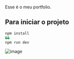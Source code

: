 Esse é o meu portfolio.

## Para iniciar o projeto

```bash
npm install
&&
npm run dev

```
![image](https://github.com/alvarosantoscwb/Portfolio/assets/78945827/b406b635-a3db-4896-8f7c-9b2ed3179525)

